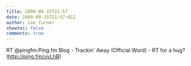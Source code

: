 ```yaml
---
title: 2009-09-15T21-57
date: 2009-09-15T21:57:01Z
author: Lee Turner
showtoc: false
comments: true
---
```


RT @pingfm:Ping.fm Blog - Trackin' Away (Official Word) - RT for a hug? (http://ping.fm/uyLhB)

